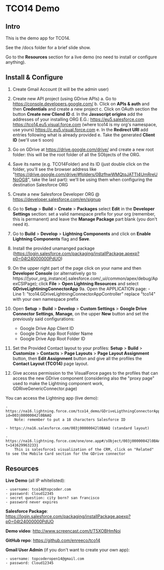 TCO14 Demo
==========

Intro
-----

This is the demo app for TCO14.

See the /docs folder for a brief slide show.

Go to the **Resources** section for a live demo (no need to install or configure anything).

Install & Configure
-------------------

1. Create Gmail Account (it will be the admin user)

2. Create new API project (using GDrive APIs)
    a. Go to https://console.developers.google.com/
    b. Click on **APIs & auth** and then **Credentials** and create a new project
    c. Click on OAuth section the button **Create new Cliend ID**
    d. In the **Javascript origins** add the addresses of your installing ORG
        E.G.:
        https://eu5.salesforce.com
        https://tco14.eu5.visual.force.com (where tco14 is my org's namespace, use yours)
        https://c.eu5.visual.force.com
    e. In the **Redirect URI** add entries following what is already provided
    e. Take the generated **Client ID** (we'll use ti soon)

3. Go on GDrive at https://drive.google.com/drive/ and create a new root folder: this will be the root folder of all the SObjects of the ORG.

4. Save its name (e.g. TCO14Folder) and its ID (just double click on the folder, you'll see the browser address like "https://drive.google.com/drive/#folders/0BzfhwWMQtqJATTI4UmRreUNoOG8", take the last part): we'll be using them when configuring the destination Salesforce ORG

5. Create a new Salesforce Developer ORG @ https://developer.salesforce.com/en/signup

6. Go to **Setup** > **Build** > **Create** > **Packages** select **Edit** in the **Developer Settings** section: set a valid namespace prefix for your org (remember, this is permanent) and leave the **Manage Package** part blank (you don't need it).

7. Go to **Build** > **Develop** > **Lightning Components** and click on **Enable Lightning Components** flag and **Save**.

8. Install the provided unamanged package (https://login.salesforce.com/packaging/installPackage.apexp?p0=04t24000000PdUO)

9. On the upper right part of the page click on your name and then **Developer Console** (or alternatively go to https://[your_org_instance].salesforce.com/_ui/common/apex/debug/ApexCSIPage); click **File** > **Open Lightning Resources** and select **GDriveLightiningConnectorApp**
    9a. Open the APPLICATION page:
        - Line 1: "tco14.GDriveLightningConnectorAppController" replace "tco14" with your own namespace prefix

10. Open **Setup** > **Build** > **Develop** > **Custom Settings** > **Google Drive Connector Settings**, **Manage**, on the upper **New** button and set the previously said configurations:
    - Google Drive App Client ID    
    - Google Drive App Root Folder Name
    - Google Drive App Root Folder ID 

11. Set the Provided Contact layout to your profiles:
    **Setup** > **Build** > **Customize** > **Contacts** > **Page Layouts** > **Page Layout Assignment** button, then **Edit Assignment** button and give all the profiles the **Contact Layout (TCO14)** page layout.

12. Give access permission to the VisualForce pages to the profiles that can access the new GDrive component (considering also the "proxy page" used to make the Lightning component work, GDRiveGenericConnector.page)

You can access the Lightning app (live demo):

    - https://na16.lightning.force.com/tco14_demo/GDriveLigthningConnectorApp.app?id=003j00000042l0BAAQ
        Note: remember to put a 18 characters Salesforce ID

    - https://na16.salesforce.com/003j00000042l0BAAQ (standard layout)
    
    - https://na16.lightning.force.com/one/one.app#/sObject/003j00000042l0BAAQ/view?t=1416299632331
        This is salesforce1 visualization of the CRM, click on "Related" to see the Mobile Card section for the GDrive connector


Resources
---------

**Live Demo** (all IP whitelisted): 

    - username: tco14@topcoder.com 
    - password: Cloud12345 
    - secret question: city born? san francisco 
    - password never expires

**Salesforce Package**: https://login.salesforce.com/packaging/installPackage.apexp?p0=04t24000000PdUO

**Demo video**: http://www.screencast.com/t/T5XOBHmNoj

**GitHub repo**: https://github.com/enreeco/tco14

**Gmail User Admin** (if you don't want to create your own app): 

    - username: topcoderopen14@gmail.com 
    - password: Cloud12345

